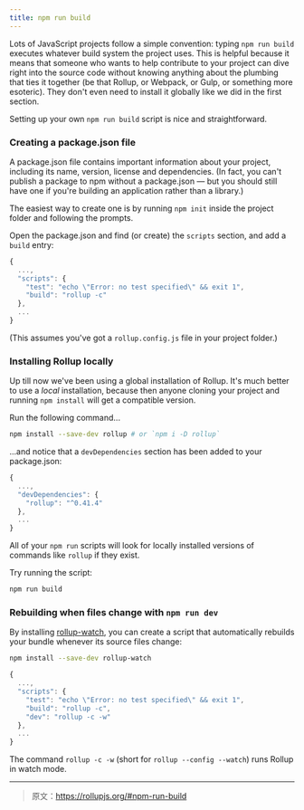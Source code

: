 ```yaml
---
title: npm run build
---
```


Lots of JavaScript projects follow a simple convention: typing `npm run build` executes whatever build system the project uses. This is helpful because it means that someone who wants to help contribute to your project can dive right into the source code without knowing anything about the plumbing that ties it together (be that Rollup, or Webpack, or Gulp, or something more esoteric). They don't even need to install it globally like we did in the first section.

Setting up your own `npm run build` script is nice and straightforward.

### Creating a package.json file

A package.json file contains important information about your project, including its name, version, license and dependencies. (In fact, you can't publish a package to npm without a package.json — but you should still have one if you're building an application rather than a library.)

The easiest way to create one is by running `npm init` inside the project folder and following the prompts.

Open the package.json and find (or create) the `scripts` section, and add a `build` entry:

```js
{
  ...,
  "scripts": {
    "test": "echo \"Error: no test specified\" && exit 1",
    "build": "rollup -c"
  },
  ...
}
```

(This assumes you've got a `rollup.config.js` file in your project folder.)


### Installing Rollup locally

Up till now we've been using a global installation of Rollup. It's much better to use a *local* installation, because then anyone cloning your project and running `npm install` will get a compatible version.

Run the following command...

```bash
npm install --save-dev rollup # or `npm i -D rollup`
```

...and notice that a `devDependencies` section has been added to your package.json:

```js
{
  ...,
  "devDependencies": {
    "rollup": "^0.41.4"
  },
  ...
}
```

All of your `npm run` scripts will look for locally installed versions of commands like `rollup` if they exist.

Try running the script:

```bash
npm run build
```


### Rebuilding when files change with `npm run dev`

By installing [rollup-watch](https://github.com/rollup/rollup-watch), you can create a script that automatically rebuilds your bundle whenever its source files change:

```bash
npm install --save-dev rollup-watch
```

```js
{
  ...,
  "scripts": {
    "test": "echo \"Error: no test specified\" && exit 1",
    "build": "rollup -c",
	"dev": "rollup -c -w"
  },
  ...
}
```

The command `rollup -c -w` (short for `rollup --config --watch`) runs Rollup in watch mode.

***

> 原文：https://rollupjs.org/#npm-run-build